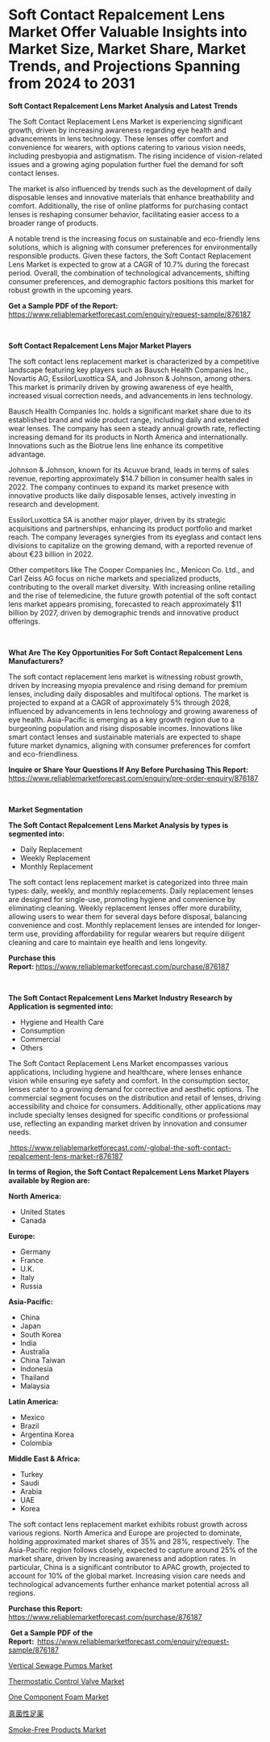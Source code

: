 <p><h1>Soft Contact Repalcement Lens Market Offer Valuable Insights into Market Size, Market Share, Market Trends, and Projections Spanning from 2024 to 2031</h1></p><p><strong>Soft Contact Repalcement Lens Market Analysis and Latest Trends</strong></p>
<p><p>The Soft Contact Replacement Lens Market is experiencing significant growth, driven by increasing awareness regarding eye health and advancements in lens technology. These lenses offer comfort and convenience for wearers, with options catering to various vision needs, including presbyopia and astigmatism. The rising incidence of vision-related issues and a growing aging population further fuel the demand for soft contact lenses.</p><p>The market is also influenced by trends such as the development of daily disposable lenses and innovative materials that enhance breathability and comfort. Additionally, the rise of online platforms for purchasing contact lenses is reshaping consumer behavior, facilitating easier access to a broader range of products.</p><p>A notable trend is the increasing focus on sustainable and eco-friendly lens solutions, which is aligning with consumer preferences for environmentally responsible products. Given these factors, the Soft Contact Replacement Lens Market is expected to grow at a CAGR of 10.7% during the forecast period. Overall, the combination of technological advancements, shifting consumer preferences, and demographic factors positions this market for robust growth in the upcoming years.</p></p>
<p><strong>Get a Sample PDF of the Report:&nbsp;</strong> <a href="https://www.reliablemarketforecast.com/enquiry/request-sample/876187">https://www.reliablemarketforecast.com/enquiry/request-sample/876187</a></p>
<p>&nbsp;</p>
<p><strong>Soft Contact Repalcement Lens Major Market Players</strong></p>
<p><p>The soft contact lens replacement market is characterized by a competitive landscape featuring key players such as Bausch Health Companies Inc., Novartis AG, EssilorLuxottica SA, and Johnson & Johnson, among others. This market is primarily driven by growing awareness of eye health, increased visual correction needs, and advancements in lens technology.</p><p>Bausch Health Companies Inc. holds a significant market share due to its established brand and wide product range, including daily and extended wear lenses. The company has seen a steady annual growth rate, reflecting increasing demand for its products in North America and internationally. Innovations such as the Biotrue lens line enhance its competitive advantage.</p><p>Johnson & Johnson, known for its Acuvue brand, leads in terms of sales revenue, reporting approximately $14.7 billion in consumer health sales in 2022. The company continues to expand its market presence with innovative products like daily disposable lenses, actively investing in research and development.</p><p>EssilorLuxottica SA is another major player, driven by its strategic acquisitions and partnerships, enhancing its product portfolio and market reach. The company leverages synergies from its eyeglass and contact lens divisions to capitalize on the growing demand, with a reported revenue of about €23 billion in 2022.</p><p>Other competitors like The Cooper Companies Inc., Menicon Co. Ltd., and Carl Zeiss AG focus on niche markets and specialized products, contributing to the overall market diversity. With increasing online retailing and the rise of telemedicine, the future growth potential of the soft contact lens market appears promising, forecasted to reach approximately $11 billion by 2027, driven by demographic trends and innovative product offerings.</p></p>
<p>&nbsp;</p>
<p><strong>What Are The Key Opportunities For Soft Contact Repalcement Lens Manufacturers?</strong></p>
<p><p>The soft contact replacement lens market is witnessing robust growth, driven by increasing myopia prevalence and rising demand for premium lenses, including daily disposables and multifocal options. The market is projected to expand at a CAGR of approximately 5% through 2028, influenced by advancements in lens technology and growing awareness of eye health. Asia-Pacific is emerging as a key growth region due to a burgeoning population and rising disposable incomes. Innovations like smart contact lenses and sustainable materials are expected to shape future market dynamics, aligning with consumer preferences for comfort and eco-friendliness.</p></p>
<p><strong>Inquire or Share Your Questions If Any Before Purchasing This Report:</strong> <a href="https://www.reliablemarketforecast.com/enquiry/pre-order-enquiry/876187">https://www.reliablemarketforecast.com/enquiry/pre-order-enquiry/876187</a></p>
<p>&nbsp;</p>
<p><strong>Market Segmentation</strong></p>
<p><strong>The Soft Contact Repalcement Lens Market Analysis by types is segmented into:</strong></p>
<p><ul><li>Daily Replacement</li><li>Weekly Replacement</li><li>Monthly Replacement</li></ul></p>
<p><p>The soft contact lens replacement market is categorized into three main types: daily, weekly, and monthly replacements. Daily replacement lenses are designed for single-use, promoting hygiene and convenience by eliminating cleaning. Weekly replacement lenses offer more durability, allowing users to wear them for several days before disposal, balancing convenience and cost. Monthly replacement lenses are intended for longer-term use, providing affordability for regular wearers but require diligent cleaning and care to maintain eye health and lens longevity.</p></p>
<p><strong>Purchase this Report:&nbsp;</strong><a href="https://www.reliablemarketforecast.com/purchase/876187">https://www.reliablemarketforecast.com/purchase/876187</a></p>
<p>&nbsp;</p>
<p><strong>The Soft Contact Repalcement Lens Market Industry Research by Application is segmented into:</strong></p>
<p><ul><li>Hygiene and Health Care</li><li>Consumption</li><li>Commercial</li><li>Others</li></ul></p>
<p><p>The Soft Contact Replacement Lens Market encompasses various applications, including hygiene and healthcare, where lenses enhance vision while ensuring eye safety and comfort. In the consumption sector, lenses cater to a growing demand for corrective and aesthetic options. The commercial segment focuses on the distribution and retail of lenses, driving accessibility and choice for consumers. Additionally, other applications may include specialty lenses designed for specific conditions or professional use, reflecting an expanding market driven by innovation and consumer needs.</p></p>
<p><a href="https://www.reliablemarketforecast.com/-global-the-soft-contact-repalcement-lens-market-r876187">&nbsp;https://www.reliablemarketforecast.com/-global-the-soft-contact-repalcement-lens-market-r876187</a></p>
<p><strong>In terms of Region, the Soft Contact Repalcement Lens Market Players available by Region are:</strong></p>
<p>
    <p> <strong> North America: </strong>
        <ul>
            <li>United States</li>
            <li>Canada</li>
        </ul>
        </p> 
    <p> <strong> Europe: </strong>
        <ul>
            <li>Germany</li>
            <li>France</li>
            <li>U.K.</li>
            <li>Italy</li>
            <li>Russia</li>
        </ul>
        </p> 
    <p> <strong> Asia-Pacific: </strong>
        <ul>
            <li>China</li>
            <li>Japan</li>
            <li>South Korea</li>
            <li>India</li>
            <li>Australia</li>
            <li>China Taiwan</li>
            <li>Indonesia</li>
            <li>Thailand</li>
            <li>Malaysia</li>
        </ul>
        </p> 
    <p> <strong> Latin America: </strong>
        <ul>
            <li>Mexico</li>
            <li>Brazil</li>
            <li>Argentina Korea</li>
            <li>Colombia</li>
        </ul>
        </p> 
    <p> <strong> Middle East & Africa: </strong>
        <ul>
            <li>Turkey</li>
            <li>Saudi</li>
            <li>Arabia</li>
            <li>UAE</li>
            <li>Korea</li>
        </ul>
    </p>
    </p>
<p><p>The soft contact lens replacement market exhibits robust growth across various regions. North America and Europe are projected to dominate, holding approximated market shares of 35% and 28%, respectively. The Asia-Pacific region follows closely, expected to capture around 25% of the market share, driven by increasing awareness and adoption rates. In particular, China is a significant contributor to APAC growth, projected to account for 10% of the global market. Increasing vision care needs and technological advancements further enhance market potential across all regions.</p></p>
<p><strong>Purchase this Report: </strong><a href="https://www.reliablemarketforecast.com/purchase/876187">https://www.reliablemarketforecast.com/purchase/876187</a></p>
<p>&nbsp;<strong>Get a Sample PDF of the Report:&nbsp;&nbsp;</strong><a href="https://www.reliablemarketforecast.com/enquiry/request-sample/876187">https://www.reliablemarketforecast.com/enquiry/request-sample/876187</a></p>
<p><strong></strong></p>
<p><p><a href="https://medium.com/@angelawalsh696/the-vertical-sewage-pumps-market-research-report-provides-an-in-depth-and-up-to-date-analysis-of-215e14621887">Vertical Sewage Pumps Market</a></p><p><a href="https://medium.com/@angelawalsh696/the-market-study-covers-the-thermostatic-control-valve-market-across-various-segments-ae4b5d7a67d8">Thermostatic Control Valve Market</a></p><p><a href="https://issuu.com/reportprime-2/docs/one-component-foam-market-size-2030_fc14b41fff32fe">One Component Foam Market</a></p><p><a href="https://medium.com/@lenorakris2023/fungal-foot-drugs-market-%E3%81%AE%E3%82%B0%E3%83%AD%E3%83%BC%E3%83%90%E3%83%AB%E5%B8%82%E5%A0%B4%E6%A6%82%E8%A6%81%E3%81%AF-%E4%B8%96%E7%95%8C%E3%81%8A%E3%82%88%E3%81%B3%E4%B8%BB%E8%A6%81%E5%B8%82%E5%A0%B4%E3%81%AB%E3%81%8A%E3%81%91%E3%82%8B%E6%A5%AD%E7%95%8C%E3%81%AB%E5%BD%B1%E9%9F%BF%E3%82%92%E4%B8%8E%E3%81%88%E3%82%8B%E4%B8%BB%E8%A6%81%E3%81%AA%E3%83%88%E3%83%AC%E3%83%B3%E3%83%89%E3%81%AB%E3%81%A4%E3%81%84%E3%81%A6-%E7%8B%AC%E8%87%AA%E3%81%AE%E8%A6%96%E7%82%B9%E3%82%92%E6%8F%90%E4%BE%9B%E3%81%97%E3%81%BE%E3%81%99-a0389e528a53">真菌性足薬</a></p><p><a href="https://github.com/mabutironaldo/Market-Research-Report-List-6/blob/main/smoke-free-products-market.md">Smoke-Free Products Market</a></p></p>